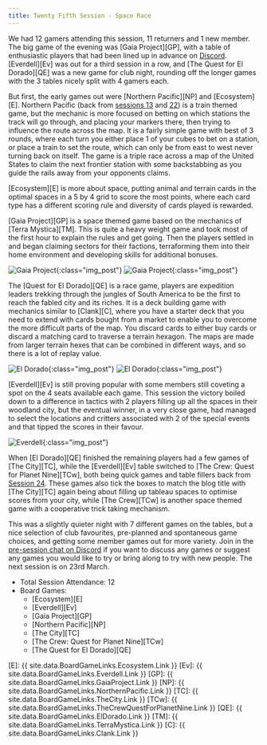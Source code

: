 ```yaml
---
title: Twenty Fifth Session - Space Race
---
```



We had 12 gamers attending this session, 11 returners and 1 new member.
The big game of the evening was [Gaia Project][GP], with a table of enthusiastic players that had been lined up in advance on [Discord][Contact].
[Everdell][Ev] was out for a third session in a row, and [The Quest for El Dorado][QE] was a new game for club night, rounding off the longer games with the 3 tables nicely split with 4 gamers each.

But first, the early games out were [Northern Pacific][NP] and [Ecosystem][E].
Northern Pacific (back from [sessions 13][13] and [22][22]) is a train themed game, but the mechanic is more focused on betting on which stations the track will go through, and placing your markers there, then trying to influence the route across the map.
It is a fairly simple game with best of 3 rounds, where each turn you either place 1 of your cubes to bet on a station, or place a train to set the route, which can only be from east to west never turning back on itself.
The game is a triple race across a map of the United States to claim the next frontier station with some backstabbing as you guide the rails away from your opponents claims.

[Ecosystem][E] is more about space, putting animal and terrain cards in the optimal spaces in a 5 by 4 grid to score the most points, where each card type has a different scoring rule and diversity of cards played is rewarded.

[Gaia Project][GP] is a space themed game based on the mechanics of [Terra Mystica][TM].
This is quite a heavy weight game and took most of the first hour to explain the rules and get going.
Then the players settled in and began claiming sectors for their factions, terraforming them into their home environment and developing skills for additional bonuses.

![Gaia Project](/images/posts/2022_03_09/GaiaProject01.jpg "Gaia Project"){:class="img_post"}
![Gaia Project](/images/posts/2022_03_09/GaiaProject02.jpg "Gaia Project"){:class="img_post"}

The [Quest for El Dorado][QE] is a race game, players are expedition leaders trekking through the jungles of South America to be the first to reach the fabled city and its riches.
It is a deck building game with mechanics similar to [Clank][C], where you have a starter deck that you need to extend with cards bought from a market to enable you to overcome the more difficult parts of the map.
You discard cards to either buy cards or discard a matching card to traverse a terrain hexagon.
The maps are made from larger terrain hexes that can be combined in different ways, and so there is a lot of replay value.

![El Dorado](/images/posts/2022_03_09/ElDorado01.jpg "El Dorado"){:class="img_post"}
![El Dorado](/images/posts/2022_03_09/ElDorado02.jpg "El Dorado"){:class="img_post"}

[Everdell][Ev] is still proving popular with some members still coveting a spot on the 4 seats available each game.
This session the victory boiled down to a difference in tactics with 2 players filling up all the spaces in their woodland city, but the eventual winner, in a very close game, had managed to select the locations and critters associated with 2 of the special events and that tipped the scores in their favour.

![Everdell](/images/posts/2022_03_09/Everdell01.jpg "Everdell"){:class="img_post"}

When [El Dorado][QE] finished the remaining players had a few games of [The City][TC], while the [Everdell][Ev] table switched to [The Crew: Quest for Planet Nine][TCw], both being quick games and table fillers back from [Session 24][24].
These games also tick the boxes to match the blog title with [The City][TC] again being about filling up tableau spaces to optimise scores from your city, while [The Crew][TCw] is another space themed game with a cooperative trick taking mechanism.

This was a slightly quieter night with 7 different games on the tables, but a nice selection of club favourites, pre-planned and spontaneous game choices, and getting some member games out for more variety.
Join in the [pre-session chat on Discord][Contact] if you want to discuss any games or suggest any games you would like to try or bring along to try with new people.
The next session is on 23rd March.

* Total Session Attendance: 12
* Board Games:
	 * [Ecosystem][E]
	 * [Everdell][Ev]
	 * [Gaia Project][GP]
	 * [Northern Pacific][NP]
	 * [The City][TC]
	 * [The Crew: Quest for Planet Nine][TCw]
	 * [The Quest for El Dorado][QE]


[13]: /2021/08/25/thirteenth-session.html
[22]: /2022/01/26/twentysecond-session.html
[24]: /2022/02/23/twentyfourth-session.html

[E]: {{ site.data.BoardGameLinks.Ecosystem.Link }}
[Ev]: {{ site.data.BoardGameLinks.Everdell.Link }}
[GP]: {{ site.data.BoardGameLinks.GaiaProject.Link }}
[NP]: {{ site.data.BoardGameLinks.NorthernPacific.Link }}
[TC]: {{ site.data.BoardGameLinks.TheCity.Link }}
[TCw]: {{ site.data.BoardGameLinks.TheCrewQuestForPlanetNine.Link }}
[QE]: {{ site.data.BoardGameLinks.ElDorado.Link }}
[TM]: {{ site.data.BoardGameLinks.TerraMystica.Link }}
[C]: {{ site.data.BoardGameLinks.Clank.Link }}

[Contact]: /Contact.html
